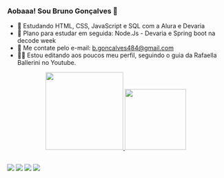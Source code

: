 ### Aobaaa! Sou Bruno Gonçalves 👋

- 🌱 Estudando HTML, CSS, JavaScript e SQL com a Alura e Devaria
- 🌱 Plano para estudar em seguida: Node.Js - Devaria e Spring boot na decode week
- 💬 Me contate pelo e-mail: b.goncalves484@gmail.com
- 🐱‍💻 Estou editando aos poucos meu perfil, seguindo o guia da Rafaella Ballerini no Youtube.

<div align="center">
  <a href="https://github.com/brunogon99">
  <img height="180em" src="https://github-readme-stats.vercel.app/api?username=brunogon99&show_icons=true&theme=dracula&include_all_commits=true&count_private=true"/>
  <img height="141.5em" src="https://github-readme-stats.vercel.app/api/top-langs/?username=brunogon99&layout=compact&langs_count=7&theme=dracula"/>
</div>

##

<div>
  <a href="https://instagram.com/brunosumemu" target="_blank"><img src="https://img.shields.io/badge/-Instagram-%23E4405F?style=for-the-badge&logo=instagram&logoColor=white" target="_blank"></a>
 <a href="https://discord.gg/Bruno ~CalangoMan~#3454" target="_blank"><img src="https://img.shields.io/badge/Discord-7289DA?style=for-the-badge&logo=discord&logoColor=white" target="_blank"></a> 
  <a href = "mailto:b.goncalves484@gmail.com"><img src="https://img.shields.io/badge/-Gmail-%23333?style=for-the-badge&logo=gmail&logoColor=white" target="_blank"></a>
  <a href="https://www.linkedin.com/in/bruno-gonçalves-75186670" target="_blank"><img src="https://img.shields.io/badge/-LinkedIn-%230077B5?style=for-the-badge&logo=linkedin&logoColor=white" target="_blank"></a> 
</div>
